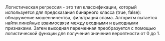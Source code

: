 Логистическая регрессия - это тип классификации, который используется для предсказания бинарного класса (true, false): обнаружение мошенничества, фильтрация спама. 
Алгоритм пытается найти линейные взаимосвязи между входными и выходными признаками. Затем выходная переменная преобразуется с помощью логистической функции для получения значения вероятности от 0 до 1.